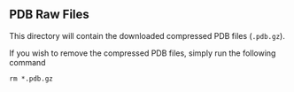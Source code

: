 ## PDB Raw Files

This directory will contain the downloaded compressed PDB files (`.pdb.gz`).

If you wish to remove the compressed PDB files, simply run the following command

```
rm *.pdb.gz
```

